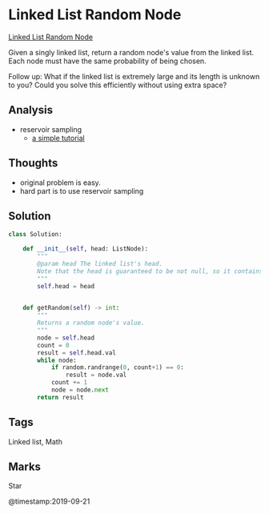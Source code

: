 # Linked List Random Node
[Linked List Random Node](https://leetcode.com/problems/linked-list-random-node)

Given a singly linked list, return a random node's value from the linked list. Each node must have the same probability of being chosen.

Follow up:
What if the linked list is extremely large and its length is unknown to you? Could you solve this efficiently without using extra space?

## Analysis
- reservoir sampling 
  - [a simple tutorial](https://www.youtube.com/watch?v=A1iwzSew5QY)

## Thoughts
- original problem is easy. 
- hard part is to use reservoir sampling 

## Solution
```python
class Solution:

    def __init__(self, head: ListNode):
        """
        @param head The linked list's head.
        Note that the head is guaranteed to be not null, so it contains at least one node.
        """
        self.head = head
        

    def getRandom(self) -> int:
        """
        Returns a random node's value.
        """
        node = self.head
        count = 0
        result = self.head.val
        while node:
            if random.randrange(0, count+1) == 0:
                result = node.val
            count += 1            
            node = node.next
        return result 
```
## Tags
Linked list, Math

## Marks
Star

@timestamp:2019-09-21
